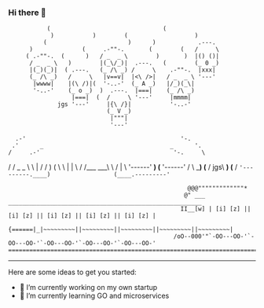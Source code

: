 ### Hi there 👋

               (                                (
                )           )        (                   )
              (                       )      )            .---.
          )              (     .-""-.       (        (   /     \
         ( .-""-.  (      )   / _  _ \        )       )  |() ()|
          / _  _ \   )        |(_\/_)|  .---.   (        (_ 0 _)
          |(_)(_)|  ( .---.   (_ /\ _) /     \    .-""-.  |xxx|
          (_ /\ _)   /     \   |v==v|  |<\ />|   / _  _ \ '---'
           |wwww|    |(\ /)|(  '-..-'  (_ A _)   |/_)(_\|
           '-..-'    (_ o _)  )  .---.  |===|    (_ /\ _)
                      |===|  (  /     \ '---'     |mmmm|
                  jgs '---'     |{\ /}|           '-..-'
                                (_ V _)
                                 |"""|
                                 '---'

      .-'                                            '-.
     .'      _                                    _      '.
    /     .-'                                      '-.     \
   /     /         _                        _         \     \ 
  |     /         / )                      ( \         \     |
  |     \        / /___                  ___\ \        /     |
   \     '------'  ____)                (____  '------'     /
    \              _____)              (____               /
  jgs\             ____)                (____             /
      `'---------.____)                  (____.---------'`

                                                       @@@"""""""""""""*
                                                      @" ___ _______________________________________________________
                                                     II__[w] | [i] [z] || [i] [z] || [i] [z] || [i] [z] || [i] [z] |
                                                    {======|_|~~~~~~~~~||~~~~~~~~~||~~~~~~~~~||~~~~~~~~~||~~~~~~~~~|
                                                   /oO--000'"`-OO---OO-'`-OO---OO-'`-OO---OO-'`-OO---OO-'`-OO---OO-'
    ================================================================================================================
********************************************************************************************************************

Here are some ideas to get you started:

- 🔭 I’m currently working on my own startup
- 🌱 I’m currently learning GO and microservices
